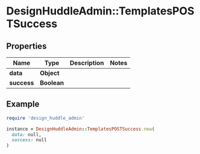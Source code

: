 # DesignHuddleAdmin::TemplatesPOSTSuccess

## Properties

| Name | Type | Description | Notes |
| ---- | ---- | ----------- | ----- |
| **data** | **Object** |  |  |
| **success** | **Boolean** |  |  |

## Example

```ruby
require 'design_huddle_admin'

instance = DesignHuddleAdmin::TemplatesPOSTSuccess.new(
  data: null,
  success: null
)
```

